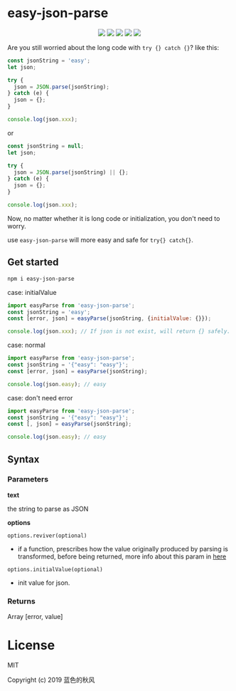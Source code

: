 # easy-json-parse

<p align="center">
    <a href="https://travis-ci.org/hua1995116/easy-json-parse"><img src="https://travis-ci.org/hua1995116/easy-json-parse.svg?branch=master" /></a>
    <a href="https://codecov.io/gh/hua1995116/easy-json-parse"><img src="https://codecov.io/gh/hua1995116/easy-json-parse/branch/master/graph/badge.svg" /></a>
    <a href="https://npmcharts.com/compare/easy-json-parse?minimal=true" rel="nofollow"><img src="https://img.shields.io/npm/dm/easy-json-parse.svg" style="max-width:100%;"></a>
    <a href="https://www.npmjs.com/package/easy-json-parse" rel="nofollow"><img src="https://img.shields.io/npm/v/easy-json-parse.svg" style="max-width:100%;"></a>
    <a href="https://www.npmjs.com/package/easy-json-parse" rel="nofollow"><img src="https://img.shields.io/npm/l/easy-json-parse.svg?style=flat" style="max-width:100%;"></a>
</p>

Are you still worried about the long code with `try {} catch {}`? like this:

```javascript
const jsonString = 'easy';
let json;

try {
  json = JSON.parse(jsonString);
} catch (e) {
  json = {};
}

console.log(json.xxx);
```
or
```javascript
const jsonString = null;
let json;

try {
  json = JSON.parse(jsonString) || {};
} catch (e) {
  json = {};
}

console.log(json.xxx);
```

Now, no matter whether it is long code or initialization, you don't need to worry.

use `easy-json-parse` will more easy and safe for `try{} catch{}`.

## Get started

```bash
npm i easy-json-parse
```

case: initialValue

```javascript
import easyParse from 'easy-json-parse';
const jsonString = 'easy';
const [error, json] = easyParse(jsonString, {initialValue: {}});

console.log(json.xxx); // If json is not exist, will return {} safely.
```

case: normal

```javascript
import easyParse from 'easy-json-parse';
const jsonString = '{"easy": "easy"}';
const [error, json] = easyParse(jsonString);

console.log(json.easy); // easy
```

case: don't need error

```javascript
import easyParse from 'easy-json-parse';
const jsonString = '{"easy": "easy"}';
const [, json] = easyParse(jsonString);

console.log(json.easy); // easy
```

## Syntax

### Parameters

**text**

the string to parse as JSON

**options**

`options.reviver(optional)`

- if a function, prescribes how the value originally produced by parsing is transformed, before being returned, more info about this param in [here](https://developer.mozilla.org/en-US/docs/Web/JavaScript/Reference/Global_Objects/JSON/parse#Example.3A_Using_the_reviver_parameter)

`options.initialValue(optional)`
- init value for json.

### Returns

Array [error, value]

# License

MIT

Copyright (c) 2019 蓝色的秋风